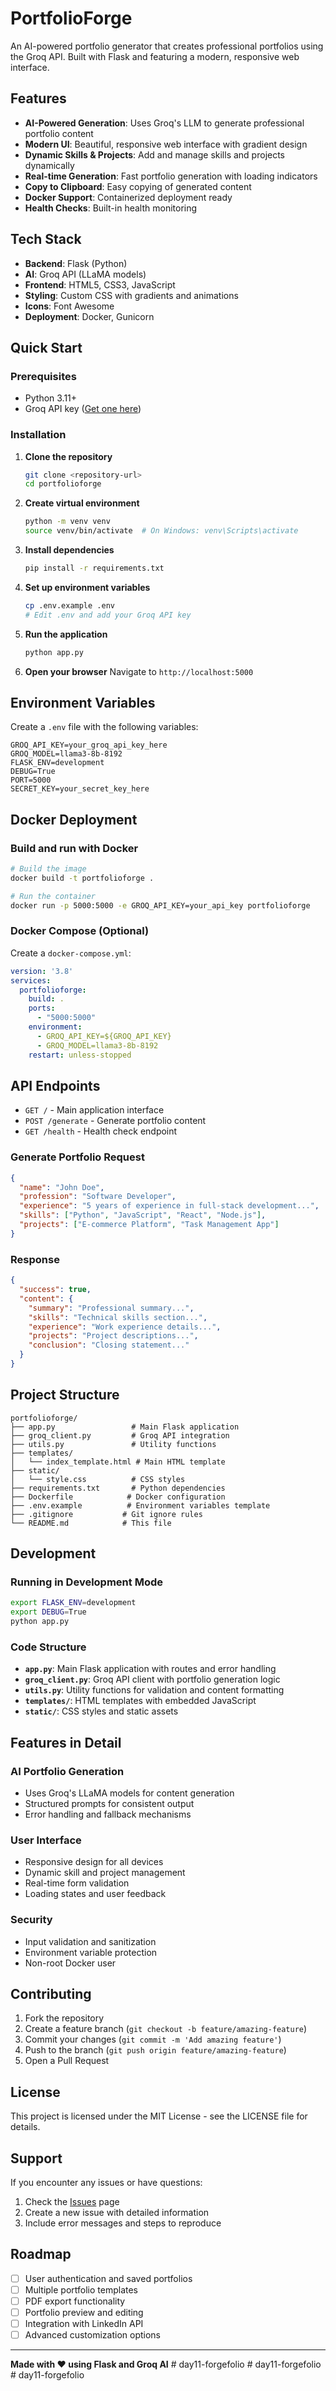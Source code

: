 # PortfolioForge 

An AI-powered portfolio generator that creates professional portfolios using the Groq API. Built with Flask and featuring a modern, responsive web interface.

## Features 

- **AI-Powered Generation**: Uses Groq's LLM to generate professional portfolio content
- **Modern UI**: Beautiful, responsive web interface with gradient design
- **Dynamic Skills & Projects**: Add and manage skills and projects dynamically
- **Real-time Generation**: Fast portfolio generation with loading indicators
- **Copy to Clipboard**: Easy copying of generated content
- **Docker Support**: Containerized deployment ready
- **Health Checks**: Built-in health monitoring

## Tech Stack 

- **Backend**: Flask (Python)
- **AI**: Groq API (LLaMA models)
- **Frontend**: HTML5, CSS3, JavaScript
- **Styling**: Custom CSS with gradients and animations
- **Icons**: Font Awesome
- **Deployment**: Docker, Gunicorn

## Quick Start 

### Prerequisites

- Python 3.11+
- Groq API key ([Get one here](https://console.groq.com/))

### Installation

1. **Clone the repository**
   ```bash
   git clone <repository-url>
   cd portfolioforge
   ```

2. **Create virtual environment**
   ```bash
   python -m venv venv
   source venv/bin/activate  # On Windows: venv\Scripts\activate
   ```

3. **Install dependencies**
   ```bash
   pip install -r requirements.txt
   ```

4. **Set up environment variables**
   ```bash
   cp .env.example .env
   # Edit .env and add your Groq API key
   ```

5. **Run the application**
   ```bash
   python app.py
   ```

6. **Open your browser**
   Navigate to `http://localhost:5000`

## Environment Variables 

Create a `.env` file with the following variables:

```env
GROQ_API_KEY=your_groq_api_key_here
GROQ_MODEL=llama3-8b-8192
FLASK_ENV=development
DEBUG=True
PORT=5000
SECRET_KEY=your_secret_key_here
```

## Docker Deployment 

### Build and run with Docker

```bash
# Build the image
docker build -t portfolioforge .

# Run the container
docker run -p 5000:5000 -e GROQ_API_KEY=your_api_key portfolioforge
```

### Docker Compose (Optional)

Create a `docker-compose.yml`:

```yaml
version: '3.8'
services:
  portfolioforge:
    build: .
    ports:
      - "5000:5000"
    environment:
      - GROQ_API_KEY=${GROQ_API_KEY}
      - GROQ_MODEL=llama3-8b-8192
    restart: unless-stopped
```

## API Endpoints 

- `GET /` - Main application interface
- `POST /generate` - Generate portfolio content
- `GET /health` - Health check endpoint

### Generate Portfolio Request

```json
{
  "name": "John Doe",
  "profession": "Software Developer",
  "experience": "5 years of experience in full-stack development...",
  "skills": ["Python", "JavaScript", "React", "Node.js"],
  "projects": ["E-commerce Platform", "Task Management App"]
}
```

### Response

```json
{
  "success": true,
  "content": {
    "summary": "Professional summary...",
    "skills": "Technical skills section...",
    "experience": "Work experience details...",
    "projects": "Project descriptions...",
    "conclusion": "Closing statement..."
  }
}
```

## Project Structure 

```
portfolioforge/
├── app.py                 # Main Flask application
├── groq_client.py         # Groq API integration
├── utils.py               # Utility functions
├── templates/
│   └── index_template.html # Main HTML template
├── static/
│   └── style.css          # CSS styles
├── requirements.txt       # Python dependencies
├── Dockerfile            # Docker configuration
├── .env.example          # Environment variables template
├── .gitignore           # Git ignore rules
└── README.md            # This file
```

## Development 

### Running in Development Mode

```bash
export FLASK_ENV=development
export DEBUG=True
python app.py
```

### Code Structure

- **`app.py`**: Main Flask application with routes and error handling
- **`groq_client.py`**: Groq API client with portfolio generation logic
- **`utils.py`**: Utility functions for validation and content formatting
- **`templates/`**: HTML templates with embedded JavaScript
- **`static/`**: CSS styles and static assets

## Features in Detail 

### AI Portfolio Generation
- Uses Groq's LLaMA models for content generation
- Structured prompts for consistent output
- Error handling and fallback mechanisms

### User Interface
- Responsive design for all devices
- Dynamic skill and project management
- Real-time form validation
- Loading states and user feedback

### Security
- Input validation and sanitization
- Environment variable protection
- Non-root Docker user

## Contributing 

1. Fork the repository
2. Create a feature branch (`git checkout -b feature/amazing-feature`)
3. Commit your changes (`git commit -m 'Add amazing feature'`)
4. Push to the branch (`git push origin feature/amazing-feature`)
5. Open a Pull Request

## License 

This project is licensed under the MIT License - see the LICENSE file for details.

## Support 

If you encounter any issues or have questions:

1. Check the [Issues](https://github.com/jlsonon/forgefolio/issues) page
2. Create a new issue with detailed information
3. Include error messages and steps to reproduce

## Roadmap 

- [ ] User authentication and saved portfolios
- [ ] Multiple portfolio templates
- [ ] PDF export functionality
- [ ] Portfolio preview and editing
- [ ] Integration with LinkedIn API
- [ ] Advanced customization options

---

**Made with ❤️ using Flask and Groq AI**
#   d a y 1 1 - f o r g e f o l i o  
 #   d a y 1 1 - f o r g e f o l i o  
 #   d a y 1 1 - f o r g e f o l i o  
 
